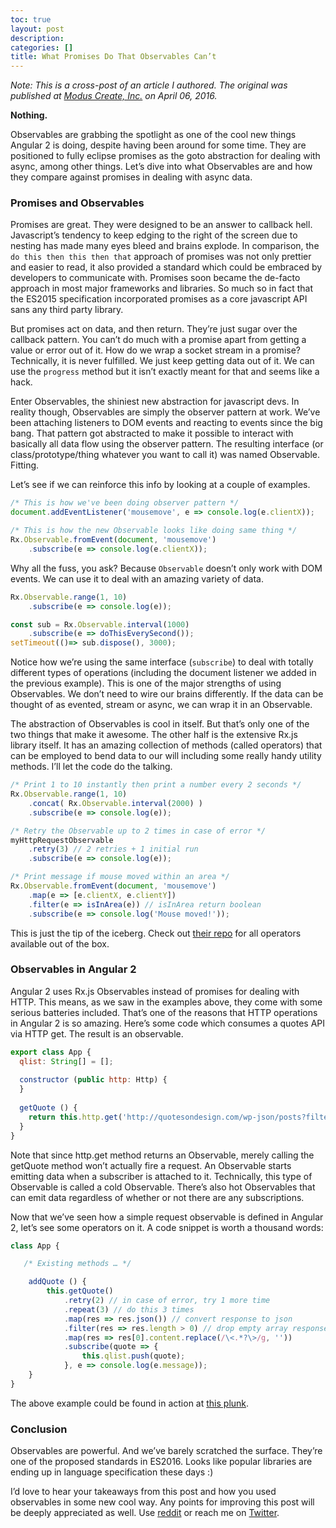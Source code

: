 ```yaml
---
toc: true
layout: post
description:
categories: []
title: What Promises Do That Observables Can’t
---
```

*Note: This is a cross-post of an article I authored. The original was published at [Modus Create, Inc.](http://moduscreate.com/observables-and-promises/) on April 06, 2016.*

**Nothing.**

Observables are grabbing the spotlight as one of the cool new things Angular 2 is doing, despite having been around for some time. They are positioned to fully eclipse promises as the goto abstraction for dealing with async, among other things. Let’s dive into what Observables are and how they compare against promises in dealing with async data.

### Promises and Observables

Promises are great. They were designed to be an answer to callback hell. Javascript’s tendency to keep edging to the right of the screen due to nesting has made many eyes bleed and brains explode. In comparison, the `do this then this then that` approach of promises was not only prettier and easier to read, it also provided a standard which could be embraced by developers to communicate with. Promises soon became the de-facto approach in most major frameworks and libraries. So much so in fact that the ES2015 specification incorporated promises as a core javascript API sans any third party library.

But promises act on data, and then return. They’re just sugar over the callback pattern. You can’t do much with a promise apart from getting a value or error out of it. How do we wrap a socket stream in a promise? Technically, it is never fulfilled. We just keep getting data out of it. We can use the `progress` method but it isn’t exactly meant for that and seems like a hack.

Enter Observables, the shiniest new abstraction for javascript devs. In reality though, Observables are simply the observer pattern at work. We’ve been attaching listeners to DOM events and reacting to events since the big bang. That pattern got abstracted to make it possible to interact with basically all data flow using the observer pattern. The resulting interface (or class/prototype/thing whatever you want to call it) was named Observable. Fitting.

Let’s see if we can reinforce this info by looking at a couple of examples.

```javascript
/* This is how we've been doing observer pattern */
document.addEventListener('mousemove', e => console.log(e.clientX));

/* This is how the new Observable looks like doing same thing */
Rx.Observable.fromEvent(document, 'mousemove')
    .subscribe(e => console.log(e.clientX));
```
Why all the fuss, you ask? Because `Observable` doesn’t only work with DOM events. We can use it to deal with an amazing variety of data.

```javascript
Rx.Observable.range(1, 10)
    .subscribe(e => console.log(e));

const sub = Rx.Observable.interval(1000)
    .subscribe(e => doThisEverySecond());
setTimeout(()=> sub.dispose(), 3000);
```

Notice how we’re using the same interface (`subscribe`) to deal with totally different types of operations (including the document listener we added in the previous example). This is one of the major strengths of using Observables. We don’t need to wire our brains differently. If the data can be thought of as evented, stream or async, we can wrap it in an Observable.

The abstraction of Observables is cool in itself. But that’s only one of the two things that make it awesome. The other half is the extensive Rx.js library itself. It has an amazing collection of methods (called operators) that can be employed to bend data to our will including some really handy utility methods. I’ll let the code do the talking.

```javascript
/* Print 1 to 10 instantly then print a number every 2 seconds */
Rx.Observable.range(1, 10)
    .concat( Rx.Observable.interval(2000) )
    .subscribe(e => console.log(e));

/* Retry the Observable up to 2 times in case of error */
myHttpRequestObservable
    .retry(3) // 2 retries + 1 initial run
    .subscribe(e => console.log(e));

/* Print message if mouse moved within an area */
Rx.Observable.fromEvent(document, 'mousemove')
    .map(e => [e.clientX, e.clientY])
    .filter(e => isInArea(e)) // isInArea return boolean
    .subscribe(e => console.log('Mouse moved!'));
```

This is just the tip of the iceberg. Check out [their repo](https://github.com/Reactive-Extensions/RxJS/blob/master/doc/api/core/observable.md) for all operators available out of the box.

### Observables in Angular 2

Angular 2 uses Rx.js Observables instead of promises for dealing with HTTP. This means, as we saw in the examples above, they come with some serious batteries included. That’s one of the reasons that HTTP operations in Angular 2 is so amazing. Here’s some code which consumes a quotes API via HTTP get. The result is an observable.

```javascript
export class App {
  qlist: String[] = [];
  
  constructor (public http: Http) {
  }
  
  getQuote () {
    return this.http.get('http://quotesondesign.com/wp-json/posts?filter[orderby]=rand&filter[posts_per_page]=1');
  }
}
```

Note that since http.get method returns an Observable, merely calling the getQuote method won’t actually fire a request. An Observable starts emitting data when a subscriber is attached to it. Technically, this type of Observable is called a cold Observable. There’s also hot Observables that can emit data regardless of whether or not there are any subscriptions.

Now that we’ve seen how a simple request observable is defined in Angular 2, let’s see some operators on it. A code snippet is worth a thousand words:

```javascript
class App {

   /* Existing methods … */

    addQuote () {
        this.getQuote()
            .retry(2) // in case of error, try 1 more time
            .repeat(3) // do this 3 times
            .map(res => res.json()) // convert response to json
            .filter(res => res.length > 0) // drop empty array responses
            .map(res => res[0].content.replace(/\<.*?\>/g, ''))
            .subscribe(quote => {
                this.qlist.push(quote);
            }, e => console.log(e.message));
    }
}
```

The above example could be found in action at [this plunk](http://plnkr.co/edit/XiMzik?p=preview).

### Conclusion

Observables are powerful. And we’ve barely scratched the surface. They’re one of the proposed standards in ES2016. Looks like popular libraries are ending up in language specification these days :)

I’d love to hear your takeaways from this post and how you used observables in some new cool way. Any points for improving this post will be deeply appreciated as well. Use [reddit](https://www.reddit.com/r/Angular2/comments/4dmpd9/what_promises_do_that_observables_cant/) or reach me on [Twitter](https://twitter.com/akshagrwl).